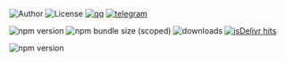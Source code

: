 ![Author](https://img.shields.io/badge/author-lizheming,%20Mr.Hope-blue?style=for-the-badge) ![License](https://img.shields.io/github/license/walinejs/waline?style=for-the-badge) [![qq](https://img.shields.io/badge/qq-waline交流群-f75137?logo=TencentQQ&style=for-the-badge)](https://jq.qq.com/?_wv=1027&k=bKoVBppG) [![telegram](https://img.shields.io/badge/telegram-walinejs-2ca5e0?logo=telegram&style=for-the-badge)](https://t.me/walinejs)

![npm version](https://img.shields.io/npm/v/@waline/client?color=critical&logo=npm&style=flat-square&label=@walin/client) ![npm bundle size (scoped)](https://img.shields.io/bundlephobia/minzip/@waline/client?style=flat-square&label=@waline/client%20size) ![downloads](https://img.shields.io/npm/dm/@waline/vercel?style=flat-square&label=@waline/client%20downloads) [![jsDelivr hits](https://data.jsdelivr.com/v1/package/npm/@waline/client/badge)](https://www.jsdelivr.com/package/npm/@waline/client)

![npm version](https://img.shields.io/npm/v/@waline/vercel?color=critical&logo=npm&style=flat-square&label=@walin/vercel)